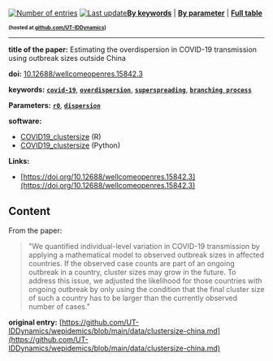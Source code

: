 <!--DO NOT EDIT BY HAND-->
 
#   
 

 [![Number of entries](https://img.shields.io/badge/dynamic/json?label=Entries&query=message&url=https%3A%2F%2Fut-iddynamics.github.io%2Fwepidemics%2Finfo%2Fentries.json)](https://github.com/UT-IDDynamics/wepidemics) [![Last update](https://img.shields.io/github/last-commit/UT-IDDynamics/wepidemics)](https://github.com/UT-IDDynamics/wepidemics)[**By keywords**](../by-keyword.md) \| [**By parameter**](../by-parameter.md) \| [**Full table**](../full-table.md)
<p style="font-size:10px;font-weight:bold;">(hosted at <a href="https://github.com/UT-IDDynamics/wepidemics" target="_blank">github.com/UT-IDDynamics</a>)</p>

---
 
 
**title of the paper:** Estimating the overdispersion in COVID-19 transmission using outbreak sizes outside China
 
**doi:** [10.12688/wellcomeopenres.15842.3](https://doi.org/10.12688/wellcomeopenres.15842.3)
 

**keywords:** [**`covid-19`**](../by-keyword.md#covid-19), [**`overdispersion`**](../by-keyword.md#overdispersion), [**`superspreading`**](../by-keyword.md#superspreading), [**`branching process`**](../by-keyword.md#branching-process) 

**Parameters:** [**`r0`**](../by-parameter.md#r0), [**`dispersion`**](../by-parameter.md#dispersion) 

**software:**
 
 - [COVID19_clustersize](https://github.com/akira-endo/COVID19_clustersize) (R) 
 - [COVID19_clustersize](https://github.com/akira-endo/COVID19_clustersize) (Python) 

**Links:**
 
 - [https://doi.org/10.12688/wellcomeopenres.15842.3](https://doi.org/10.12688/wellcomeopenres.15842.3) 


## Content



From the paper: 

> "We quantified individual-level variation in COVID-19 transmission by applying a mathematical model to observed outbreak sizes in affected countries. If the observed case counts are part of an ongoing outbreak in a country, cluster sizes may grow in the future. To address this issue, we adjusted the likelihood for those countries with ongoing outbreak by only using the condition that the final cluster size of such a country has to be larger than the currently observed number of cases."






 **original entry:**  [https://github.com/UT-IDDynamics/wepidemics/blob/main/data/clustersize-china.md](https://github.com/UT-IDDynamics/wepidemics/blob/main/data/clustersize-china.md) 
